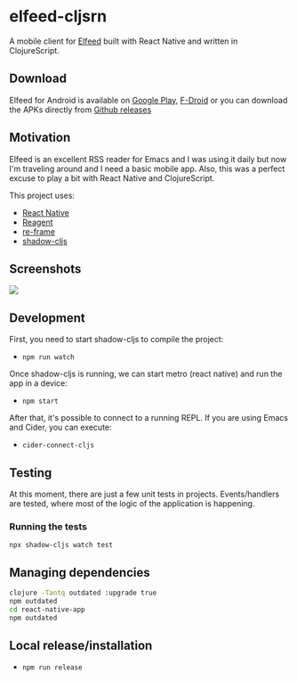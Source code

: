 # elfeed-cljsrn

A mobile client for [Elfeed](https://github.com/skeeto/elfeed/) built with React
Native and written in ClojureScript.

## Download

Elfeed for Android is available on
[Google Play](https://play.google.com/store/apps/details?id=com.elfeedcljsrn),
[F-Droid](https://f-droid.org/packages/com.elfeedcljsrn/)
or you can download the APKs directly
from [Github releases](https://github.com/areina/elfeed-cljsrn/releases/latest)

## Motivation

Elfeed is an excellent RSS reader for Emacs and I was using it daily but now I'm
traveling around and I need a basic mobile app. Also, this was a perfect excuse
to play a bit with React Native and ClojureScript.

This project uses:
* [React Native](https://facebook.github.io/react-native)
* [Reagent](https://github.com/reagent-project/reagent)
* [re-frame](https://github.com/Day8/re-frame)
* [shadow-cljs](https://github.com/thheller/shadow-cljs)

## Screenshots

![](https://raw.github.com/areina/elfeed-cljsrn/master/doc/images/screenshots/elfeed-cljsrn.png)

## Development

First, you need to start shadow-cljs to compile the project:

- `npm run watch`

Once shadow-cljs is running, we can start metro (react native) and run the app in a device:

- `npm start`

After that, it's possible to connect to a running REPL. If you are using Emacs
and Cider, you can execute:

- `cider-connect-cljs`

## Testing

At this moment, there are just a few unit tests in projects. Events/handlers are
tested, where most of the logic of the application is happening.

### Running the tests

`npx shadow-cljs watch test`

## Managing dependencies

```sh
clojure -Tantq outdated :upgrade true
npm outdated
cd react-native-app
npm outdated
```

## Local release/installation

- `npm run release`
